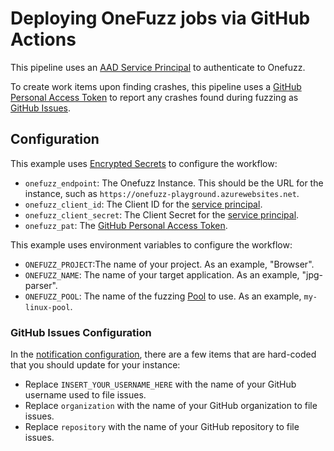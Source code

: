 # Deploying OneFuzz jobs via GitHub Actions

This pipeline uses an [AAD Service Principal](https://docs.microsoft.com/en-us/azure/active-directory/develop/app-objects-and-service-principals) to authenticate to Onefuzz.

To create work items upon finding crashes, this pipeline uses a [GitHub Personal Access Token](https://github.com/settings/tokens) to report any crashes found during fuzzing as [GitHub Issues](../../docs/notifications/github.md).

## Configuration
This example uses [Encrypted Secrets](https://docs.github.com/en/actions/reference/encrypted-secrets) to configure the workflow:
* `onefuzz_endpoint`: The Onefuzz Instance.  This should be the URL for the instance, such as `https://onefuzz-playground.azurewebsites.net`.
* `onefuzz_client_id`: The Client ID for the [service principal](https://docs.microsoft.com/en-us/azure/active-directory/develop/app-objects-and-service-principals).
* `onefuzz_client_secret`: The Client Secret for the [service principal](https://docs.microsoft.com/en-us/azure/active-directory/develop/app-objects-and-service-principals).
* `onefuzz_pat`: The [GitHub Personal Access Token](https://github.com/settings/tokens).

This example uses environment variables to configure the workflow:
* `ONEFUZZ_PROJECT`:The name of your project.  As an example, "Browser".
* `ONEFUZZ_NAME`: The name of your target application.  As an example, "jpg-parser".
* `ONEFUZZ_POOL`: The name of the fuzzing [Pool](../../docs/terminology.md#pool) to use.  As an example, `my-linux-pool`.

### GitHub Issues Configuration
In the [notification configuration](github-issues.json), there are a few items that are hard-coded that you should update for your instance:
* Replace `INSERT_YOUR_USERNAME_HERE` with the name of your GitHub username used to file issues.
* Replace `organization` with the name of your GitHub organization to file issues.
* Replace `repository` with the name of your GitHub repository to file issues.
